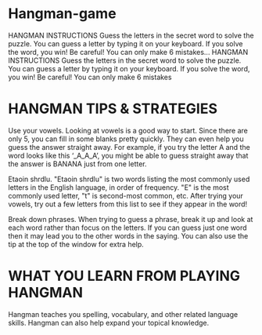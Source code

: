 # Hangman-game
HANGMAN INSTRUCTIONS Guess the letters in the secret word to solve the puzzle. You can guess a letter by typing it on your keyboard. If you solve the word, you win! Be careful! You can only make 6 mistakes...
HANGMAN INSTRUCTIONS
Guess the letters in the secret word to solve the puzzle. You can guess a letter by typing it on your keyboard. If you solve the word, you win!
Be careful! You can only make 6 mistakes

# HANGMAN TIPS & STRATEGIES
Use your vowels. Looking at vowels is a good way to start. Since there are only 5, you can fill in some blanks pretty quickly. They can even help you guess the answer straight away. For example, if you try the letter A and the word looks like this ‘_A_A_A’, you might be able to guess straight away that the answer is BANANA just from one letter.

Etaoin shrdlu. "Etaoin shrdlu" is two words listing the most commonly used letters in the English language, in order of frequency. "E" is the most commonly used letter, "t" is second-most common, etc. After trying your vowels, try out a few letters from this list to see if they appear in the word!

Break down phrases. When trying to guess a phrase, break it up and look at each word rather than focus on the letters. If you can guess just one word then it may lead you to the other words in the saying. You can also use the tip at the top of the window for extra help.
 
# WHAT YOU LEARN FROM PLAYING HANGMAN
Hangman teaches you spelling, vocabulary, and other related language skills. Hangman can also help expand your topical knowledge.
